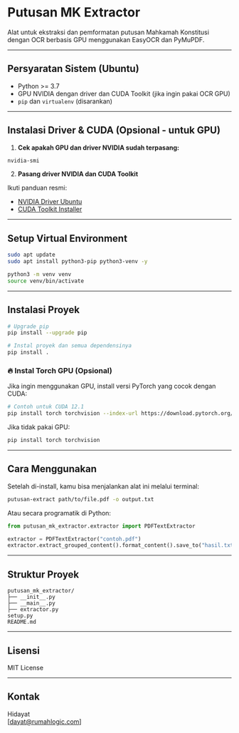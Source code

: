# Putusan MK Extractor

Alat untuk ekstraksi dan pemformatan putusan Mahkamah Konstitusi dengan OCR berbasis GPU menggunakan EasyOCR dan PyMuPDF.

---

## Persyaratan Sistem (Ubuntu)

- Python >= 3.7
- GPU NVIDIA dengan driver dan CUDA Toolkit (jika ingin pakai OCR GPU)
- `pip` dan `virtualenv` (disarankan)

---

## Instalasi Driver & CUDA (Opsional - untuk GPU)

1. **Cek apakah GPU dan driver NVIDIA sudah terpasang:**

```bash
nvidia-smi
```

2. **Pasang driver NVIDIA dan CUDA Toolkit**

Ikuti panduan resmi:  
- [NVIDIA Driver Ubuntu](https://docs.nvidia.com/datacenter/tesla/tesla-installation-notes/index.html)  
- [CUDA Toolkit Installer](https://developer.nvidia.com/cuda-downloads)

---

## Setup Virtual Environment

```bash
sudo apt update
sudo apt install python3-pip python3-venv -y

python3 -m venv venv
source venv/bin/activate
```

---

## Instalasi Proyek

```bash
# Upgrade pip
pip install --upgrade pip

# Instal proyek dan semua dependensinya
pip install .
```

### 🔥 Instal Torch GPU (Opsional)

Jika ingin menggunakan GPU, install versi PyTorch yang cocok dengan CUDA:

```bash
# Contoh untuk CUDA 12.1
pip install torch torchvision --index-url https://download.pytorch.org/whl/cu121
```

Jika tidak pakai GPU:

```bash
pip install torch torchvision
```

---

## Cara Menggunakan

Setelah di-install, kamu bisa menjalankan alat ini melalui terminal:

```bash
putusan-extract path/to/file.pdf -o output.txt
```

Atau secara programatik di Python:

```python
from putusan_mk_extractor.extractor import PDFTextExtractor

extractor = PDFTextExtractor("contoh.pdf")
extractor.extract_grouped_content().format_content().save_to("hasil.txt")
```

---

## Struktur Proyek

```
putusan_mk_extractor/
├── __init__.py
├── __main__.py
├── extractor.py
setup.py
README.md
```

---

## Lisensi

MIT License

---

## Kontak

Hidayat  
[dayat@rumahlogic.com]
